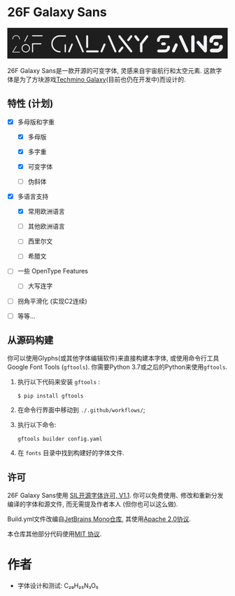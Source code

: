 # 26F Galaxy Sans

![使用26F Galaxy Sans字体的文本“26F Galaxy Sans”, 展示了字体支持的不同字重.](./Media/Title.png)

26F Galaxy Sans是一款开源的可变字体, 灵感来自宇宙航行和太空元素. 这款字体是为了方块游戏[Techmino Galaxy](https://github.com/26F-Studio/Techmino_Galaxy)(目前也仍在开发中)而设计的.

## 特性 (计划)

- [x] 多母版和字重
  
  - [x] 多母版
  
  - [x] 多字重
  
  - [x] 可变字体
  
  - [ ] 伪斜体

- [x] 多语言支持
  
  - [x] 常用欧洲语言
  
  - [ ] 其他欧洲语言
  
  - [ ] 西里尔文
  
  - [ ] 希腊文

- [ ] 一些 OpenType Features
  
  - [ ] 大写连字

- [ ] 拐角平滑化 (实现C2连续)

- [ ] 等等…

## 从源码构建

你可以使用Glyphs(或其他字体编辑软件)来直接构建本字体, 或使用命令行工具Google Font Tools (`gftools`). 你需要Python 3.7或之后的Python来使用`gftools`.

1. 执行以下代码来安装 `gftools` :
   
   ```
   $ pip install gftools
   ```

2. 在命令行界面中移动到 `./.github/workflows/`;

3. 执行以下命令:
   
   ```
   gftools builder config.yaml
   ```

4. 在 `fonts` 目录中找到构建好的字体文件.

## 许可

26F Galaxy Sans使用 [SIL开源字体许可, V1.1](https://github.com/26F-Studio/26F-Sans/blob/main/OFL.txt). 你可以免费使用､ 修改和重新分发编译的字体和源文件, 而无需提及作者本人 (但你也可以这么做).

Build.yml文件改编自[JetBrains Mono仓库](https://github.com/JetBrains/JetBrainsMono/blob/master/.github/workflows/build-fonts.yml), 其使用[Apache 2.0协议](https://www.apache.org/licenses/LICENSE-2.0).

本仓库其他部分代码使用[MIT 协议](https://github.com/26F-Studio/26F-Sans/blob/main/MIT.txt).

# 作者

- 字体设计和测试: C₂₉H₂₅N₃O₅ 
